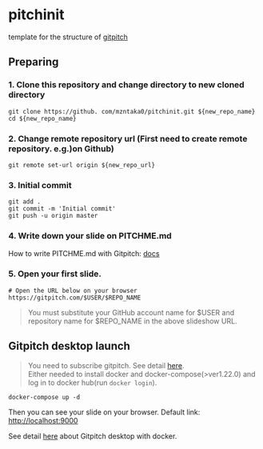 # pitchinit
template for the structure of <a href='https://gitpitch.com/'>gitpitch</a>


## Preparing
### 1.  Clone this repository and change directory to new cloned directory
```
git clone https://github. com/mzntaka0/pitchinit.git ${new_repo_name}
cd ${new_repo_name}
```

### 2.  Change remote repository url (First need to create remote repository. e.g.)on Github)
```
git remote set-url origin ${new_repo_url}
```

### 3.  Initial commit
```
git add . 
git commit -m 'Initial commit'
git push -u origin master
```

### 4. Write down your slide on PITCHME.md  
How to write PITCHME.md with Gitpitch: <a href='https://gitpitch.com/docs/'>docs</a>  

### 5. Open your first slide.
```
# Open the URL below on your browser
https://gitpitch.com/$USER/$REPO_NAME
```

> You must substitute your GitHub account name for $USER and repository name for $REPO_NAME in the above slideshow URL.


## Gitpitch desktop launch
> You need to subscribe gitpitch. See detail <a href='https://gitpitch.com/'>here</a>.  
> Either needed to install docker and docker-compose(>ver1.22.0) and log in to docker hub(run `docker login`).

```
docker-compose up -d
```
Then you can see your slide on your browser. Default link: <a href='http://localhost:9000'> http://localhost:9000</a>  

See detail <a href='https://gitpitch.com/docs/pro-features/desktop-launch/'>here</a> about Gitpitch desktop with docker.
